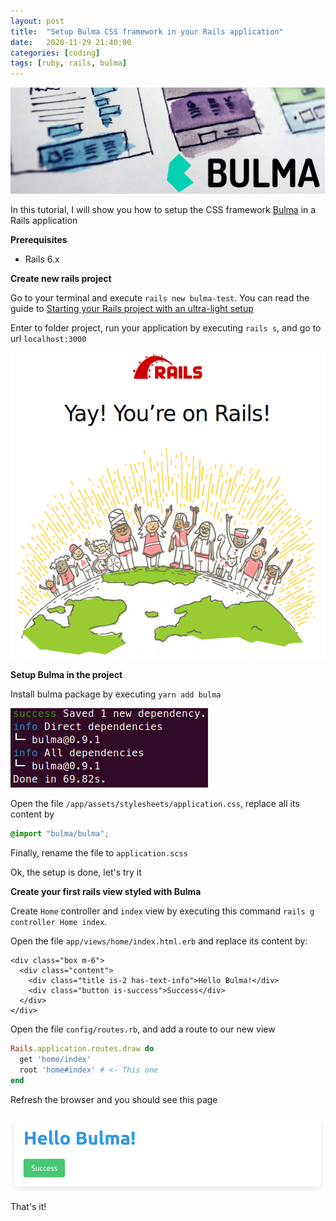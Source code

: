 ```yaml
---
layout: post
title:  "Setup Bulma CSS framework in your Rails application"
date:   2020-11-29 21:40:00
categories: [coding]
tags: [ruby, rails, bulma]
---
```



![bulma-header](/static/img/posts/2020-11-29-rails-bulma-setup/bulma-header.png)

In this tutorial, I will show you how to setup the CSS framework [Bulma](https://bulma.io/) in a Rails application

**Prerequisites**

- Rails 6.x

**Create new rails project**

Go to your terminal and execute `rails new bulma-test`. You can read the guide to [Starting your Rails project with an ultra-light setup](/coding/2020/10/11/rails-ultra-light-setup.html)

Enter to folder project, run your application by executing `rails s`, and go to url `localhost:3000`

![rails](/static/img/posts/2020-11-29-rails-bulma-setup/rails-page.png)


**Setup Bulma in the project**

Install bulma package by executing `yarn add bulma`

![bulma](/static/img/posts/2020-11-29-rails-bulma-setup/bulma-instalation-completed.png)

Open the file `/app/assets/stylesheets/application.css`, replace all its content by 

```scss
@import "bulma/bulma"; 
```

Finally, rename the file to `application.scss`

Ok, the setup is done, let's try it


**Create your first rails view styled with Bulma**

Create `Home` controller and `index` view by executing this command `rails g controller Home index`. 

Open the file `app/views/home/index.html.erb` and replace its content by:

```erb
<div class="box m-6">
  <div class="content">
    <div class="title is-2 has-text-info">Hello Bulma!</div>
    <div class="button is-success">Success</div>
  </div>
</div>
```

Open the file `config/routes.rb`, and add a route to our new view

```rb
Rails.application.routes.draw do
  get 'home/index'
  root 'home#index' # <- This one
end
```

Refresh the browser and you should see this page

![bulma](/static/img/posts/2020-11-29-rails-bulma-setup/bulma-ready.png)

That's it!
